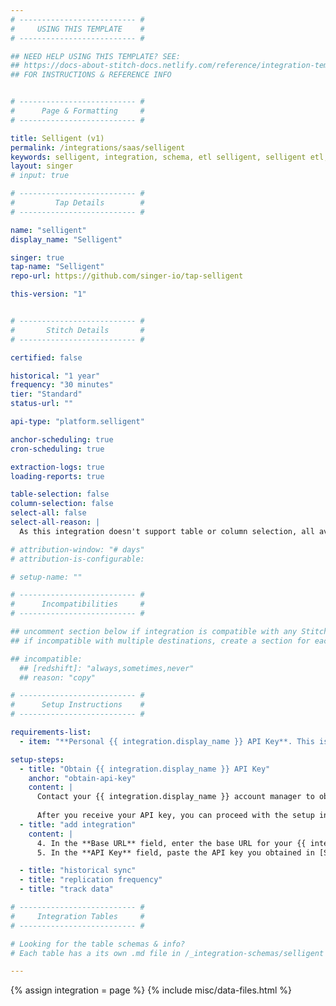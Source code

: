```yaml
---
# -------------------------- #
#     USING THIS TEMPLATE    #
# -------------------------- #

## NEED HELP USING THIS TEMPLATE? SEE:
## https://docs-about-stitch-docs.netlify.com/reference/integration-templates/saas/
## FOR INSTRUCTIONS & REFERENCE INFO


# -------------------------- #
#      Page & Formatting     #
# -------------------------- #

title: Selligent (v1)
permalink: /integrations/saas/selligent
keywords: selligent, integration, schema, etl selligent, selligent etl, selligent schema
layout: singer
# input: true

# -------------------------- #
#         Tap Details        #
# -------------------------- #

name: "selligent"
display_name: "Selligent"

singer: true 
tap-name: "Selligent"
repo-url: https://github.com/singer-io/tap-selligent

this-version: "1"


# -------------------------- #
#       Stitch Details       #
# -------------------------- #

certified: false 

historical: "1 year"
frequency: "30 minutes"
tier: "Standard"
status-url: ""

api-type: "platform.selligent"

anchor-scheduling: true
cron-scheduling: true

extraction-logs: true
loading-reports: true

table-selection: false
column-selection: false
select-all: false
select-all-reason: |
  As this integration doesn't support table or column selection, all available tables and columns are automatically replicated.

# attribution-window: "# days"
# attribution-is-configurable: 

# setup-name: ""

# -------------------------- #
#      Incompatibilities     #
# -------------------------- #

## uncomment section below if integration is compatible with any Stitch destinations
## if incompatible with multiple destinations, create a section for each destination

## incompatible:
  ## [redshift]: "always,sometimes,never"
  ## reason: "copy" 

# -------------------------- #
#      Setup Instructions    #
# -------------------------- #

requirements-list:
  - item: "**Personal {{ integration.display_name }} API Key**. This is required to connect {{ integration.display_name }} to Stitch."

setup-steps:
  - title: "Obtain {{ integration.display_name }} API Key"
    anchor: "obtain-api-key"
    content: |
      Contact your {{ integration.display_name }} account manager to obtain the API key for your organization.
      
      After you receive your API key, you can proceed with the setup in Stitch.
  - title: "add integration"
    content: |
      4. In the **Base URL** field, enter the base URL for your {{ integration.display_name }} installation. It will be similar to `https://organization.some-host.com:443`
      5. In the **API Key** field, paste the API key you obtained in [Step 1](#obtain-api-key).

  - title: "historical sync"
  - title: "replication frequency"
  - title: "track data"

# -------------------------- #
#     Integration Tables     #
# -------------------------- #

# Looking for the table schemas & info?
# Each table has a its own .md file in /_integration-schemas/selligent

---
```

{% assign integration = page %}
{% include misc/data-files.html %}
